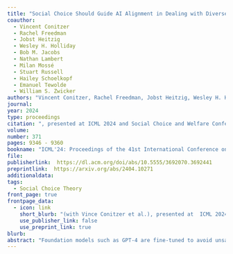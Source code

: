```yaml
---
title: "Social Choice Should Guide AI Alignment in Dealing with Diverse Human Feedback"
coauthor: 
  - Vincent Conitzer
  - Rachel Freedman
  - Jobst Heitzig
  - Wesley H. Holliday
  - Bob M. Jacobs
  - Nathan Lambert
  - Milan Mossé
  - Stuart Russell
  - Hailey Schoelkopf
  - Emanuel Tewolde
  - William S. Zwicker
authors: "Vincent Conitzer, Rachel Freedman, Jobst Heitzig, Wesley H. Holliday, Bob M. Jacobs, Nathan Lambert, Milan Mossé, Eric Pacuit, Stuart Russell, Hailey Schoelkopf, Emanuel Tewolde, William S. Zwicker"
journal: 
year: 2024
type: proceedings
citation: ", presented at ICML 2024 and Social Choice and Welfare Conference 2024, Forthcoming."
volume:
number: 371
pages: 9346 - 9360
bookname: "ICML'24: Proceedings of the 41st International Conference on Machine Learning"
file: 
publisherlink:  https://dl.acm.org/doi/abs/10.5555/3692070.3692441
preprintlink:  https://arxiv.org/abs/2404.10271
additionaldata:
tags: 
  - Social Choice Theory
front_page: true
frontpage_data:
  - icon: link 
    short_blurb: "(with Vince Conitzer et al.), presented at  ICML 2024 and Social Choice and Welfare Conference 2024"
    use_publisher_link: false
    use_preprint_link: true
blurb: 
abstract: "Foundation models such as GPT-4 are fine-tuned to avoid unsafe or otherwise problematic behavior, such as helping to commit crimes or producing racist text. One approach to fine-tuning, called reinforcement learning from human feedback, learns from humans' expressed preferences over multiple outputs. Another approach is constitutional AI, in which the input from humans is a list of high-level principles. But how do we deal with potentially diverging input from humans? How can we aggregate the input into consistent data about 'collective' preferences or otherwise use it to make collective choices about model behavior? In this paper, we argue that the field of social choice is well positioned to address these questions, and we discuss ways forward for this agenda, drawing on discussions in a recent workshop on Social Choice for AI Ethics and Safety held in Berkeley, CA, USA in December 2023."
---
```

    
